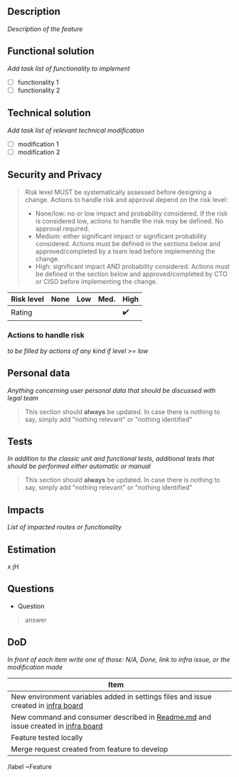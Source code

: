 ## Description
_Description of the feature_

## Functional solution
_Add task list of functionality to implement_
  - [ ] functionality 1
  - [ ] functionality 2

## Technical solution
_Add task list of relevant technical modification_
  - [ ] modification 1
  - [ ] modification 2

## Security and Privacy
>  Risk level MUST be systematically assessed before designing a change. Actions to handle risk and approval depend on the risk level:
>- None/low: no or low impact and probability considered. If the risk is considered low, actions to handle the risk may be defined. No approval required.
>- Medium: either significant impact or significant probability considered. Actions must be defined in the sections below and approved/completed by a team lead before implementing the change.
>- High: significant impact AND probability considered. Actions must be defined in the section below and approved/completed by CTO or CISO before implementing the change.

| Risk level | None     | Low      | Med.   | High                  |
|------------|----------|----------|--------|-----------------------|
| Rating     |          |          |        | :heavy_check_mark:    |

### Actions to handle risk
_to be filled by actions of any kind if level >= low_

## Personal data
_Anything concerning user personal data that should be discussed with legal team_

> This section should **always** be updated. In case there is nothing to say, simply add "nothing relevant" or "nothing identified"

## Tests
_In addition to the classic unit and functional tests, additional tests that should be performed either automatic or manual_

> This section should **always** be updated. In case there is nothing to say, simply add "nothing relevant" or "nothing identified"

## Impacts
_List of impacted routes or functionality_

## Estimation
x jH

## Questions
- Question
> answer

## DoD 
_In front of each item write one of those: N/A, Done, link to infra issue, or the modification made_

| Item                                                                                                                                      |     |
|-------------------------------------------------------------------------------------------------------------------------------------------|:---:|
| New environment variables added in settings files and issue created in [infra board](https://git.clacos.ninja/infra/infradev/-/boards)    |     |
| New command and consumer described in [Readme.md]() and issue created in [infra board](https://git.clacos.ninja/infra/infradev/-/boards)  |     |
| Feature tested locally                                                                                                                    |     |
| Merge request created from feature to develop                                                                                             |     |


/label ~Feature

